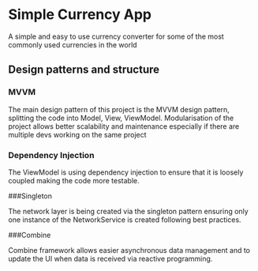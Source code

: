 # Simple Currency App

A simple and easy to use currency converter for some of the most commonly used currencies in the world

## Design patterns and structure

### MVVM

The main design pattern of this project is the MVVM design pattern, splitting the code into Model, View, ViewModel. 
Modularisation of the project allows better scalability and maintenance especially if there are multiple devs working on the same project

### Dependency Injection

The ViewModel is using dependency injection to ensure that it is loosely coupled making the code more testable.

###Singleton 

The network layer is being created via the singleton pattern ensuring only one instance of the NetworkService is created following best practices.

###Combine

Combine framework allows easier asynchronous data management and to update the UI when data is received via reactive programming.


